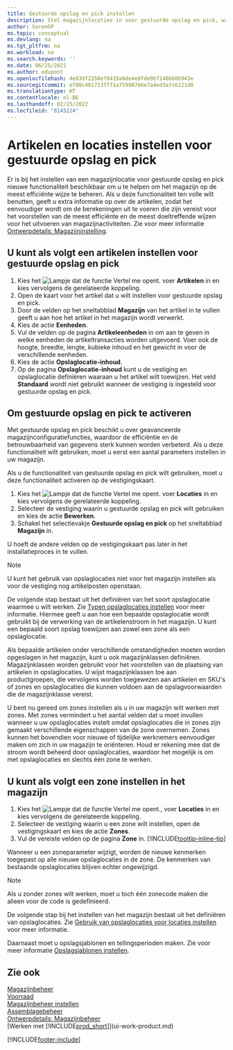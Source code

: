 ```yaml
---
title: Gestuurde opslag en pick instellen
description: Stel magazijnlocaties in voor gestuurde opslag en pick, wat u nieuwe functionaliteit biedt om u te helpen om het magazijn op de meest efficiënte wijze te beheren.
author: SorenGP
ms.topic: conceptual
ms.devlang: na
ms.tgt_pltfrm: na
ms.workload: na
ms.search.keywords: ''
ms.date: 06/25/2021
ms.author: edupont
ms.openlocfilehash: 4e83df2350ef8419a6de4e0fde9bf140660b943e
ms.sourcegitcommit: ef80c461713fff1a75998766e7a4ed3a7c6121d0
ms.translationtype: HT
ms.contentlocale: nl-BE
ms.lasthandoff: 02/15/2022
ms.locfileid: "8145224"
---
```

# <a name="set-up-items-and-locations-for-directed-put-away-and-pick"></a>Artikelen en locaties instellen voor gestuurde opslag en pick
Er is bij het instellen van een magazijnlocatie voor gestuurde opslag en pick nieuwe functionaliteit beschikbaar om u te helpen om het magazijn op de meest efficiënte wijze te beheren. Als u deze functionaliteit ten volle wilt benutten, geeft u extra informatie op over de artikelen, zodat het eenvoudiger wordt om de berekeningen uit te voeren die zijn vereist voor het voorstellen van de meest efficiënte en de meest doeltreffende wijzen voor het uitvoeren van magazijnactiviteiten. Zie voor meer informatie [Ontwerpdetails: Magazijninstelling](design-details-warehouse-setup.md).

## <a name="to-set-up-an-item-for-directed-put-away-and-pick"></a>U kunt als volgt een artikelen instellen voor gestuurde opslag en pick  
1.  Kies het ![Lampje dat de functie Vertel me opent.](media/ui-search/search_small.png "Vertel me wat u wilt doen") voer **Artikelen** in en kies vervolgens de gerelateerde koppeling.  
2.  Open de kaart voor het artikel dat u wilt instellen voor gestuurde opslag en pick.
3. Door de velden op het sneltabblad **Magazijn** van het artikel in te vullen geeft u aan hoe het artikel in het magazijn wordt verwerkt.  
4.  Kies de actie **Eenheden**.
5. Vul de velden op de pagina **Artikeleenheden** in om aan te geven in welke eenheden de artikeltransacties worden uitgevoerd. Voer ook de hoogte, breedte, lengte, kubieke inhoud en het gewicht in voor de verschillende eenheden.
6. Kies de actie **Opslaglocatie-inhoud**.
7. Op de pagina **Opslaglocatie-inhoud** kunt u de vestiging en opslaglocatie definiëren waaraan u het artikel wilt toewijzen. Het veld **Standaard** wordt niet gebruikt wanneer de vestiging is ingesteld voor gestuurde opslag en pick.  

## <a name="to-activate-directed-put-away-and-pick-functionality"></a>Om gestuurde opslag en pick te activeren  
Met gestuurde opslag en pick beschikt u over geavanceerde magazijnconfiguratiefuncties, waardoor de efficiëntie en de betrouwbaarheid van gegevens sterk kunnen worden verbeterd. Als u deze functionaliteit wilt gebruiken, moet u eerst een aantal parameters instellen in uw magazijn.  

Als u de functionaliteit van gestuurde opslag en pick wilt gebruiken, moet u deze functionaliteit activeren op de vestigingskaart.    
1.  Kies het ![Lampje dat de functie Vertel me opent.](media/ui-search/search_small.png "Vertel me wat u wilt doen") voer **Locaties** in en kies vervolgens de gerelateerde koppeling.  
2.  Selecteer de vestiging waarin u gestuurde opslag en pick wilt gebruiken en kies de actie **Bewerken**.  
3.  Schakel het selectievakje **Gestuurde opslag en pick** op het sneltabblad **Magazijn** in.  

U hoeft de andere velden op de vestigingskaart pas later in het installatieproces in te vullen.  

> [!NOTE]  
>  U kunt het gebruik van opslaglocaties niet voor het magazijn instellen als voor de vestiging nog artikelposten openstaan.  

De volgende stap bestaat uit het definiëren van het soort opslaglocatie waarmee u wilt werken. Zie [Typen opslaglocaties instellen](warehouse-how-to-set-up-bin-types.md) voor meer informatie. Hiermee geeft u aan hoe een bepaalde opslaglocatie wordt gebruikt bij de verwerking van de artikelenstroom in het magazijn. U kunt een bepaald soort opslag toewijzen aan zowel een zone als een opslaglocatie.  

Als bepaalde artikelen onder verschillende omstandigheden moeten worden opgeslagen in het magazijn, kunt u ook magazijnklassen definiëren. Magazijnklassen worden gebruikt voor het voorstellen van de plaatsing van artikelen in opslaglocaties. U wijst magazijnklassen toe aan productgroepen, die vervolgens worden toegewezen aan artikelen en SKU's of zones en opslaglocaties die kunnen voldoen aan de opslagvoorwaarden die de magazijnklasse vereist.  

U bent nu gereed om zones instellen als u in uw magazijn wilt werken met zones. Met zones vermindert u het aantal velden dat u moet invullen wanneer u uw opslaglocaties instelt omdat opslaglocaties die in zones zijn gemaakt verschillende eigenschappen van de zone overnemen. Zones kunnen het bovendien voor nieuwe of tijdelijke werknemers eenvoudiger maken om zich in uw magazijn te oriënteren. Houd er rekening mee dat de stroom wordt beheerd door opslaglocaties, waardoor het mogelijk is om met opslaglocaties en slechts één zone te werken.  

## <a name="to-set-up-a-zone-in-your-warehouse"></a>U kunt als volgt een zone instellen in het magazijn  
1.  Kies het ![Lampje dat de functie Vertel me opent.](media/ui-search/search_small.png "Vertel me wat u wilt doen"), voer **Locaties** in en kies vervolgens de gerelateerde koppeling.  
2.  Selecteer de vestiging waarin u een zone wilt instellen, open de vestigingskaart en kies de actie **Zones**.  
3.  Vul de vereiste velden op de pagina **Zone** in. [!INCLUDE[tooltip-inline-tip](includes/tooltip-inline-tip_md.md)]  

Wanneer u een zoneparameter wijzigt, worden de nieuwe kenmerken toegepast op alle nieuwe opslaglocaties in de zone. De kenmerken van bestaande opslaglocaties blijven echter ongewijzigd.  

> [!NOTE]  
>  Als u zonder zones wilt werken, moet u toch één zonecode maken die alleen voor de code is gedefinieerd.  

De volgende stap bij het instellen van het magazijn bestaat uit het definiëren van opslaglocaties. Zie [Gebruik van opslaglocaties voor locaties instellen](warehouse-how-to-set-up-locations-to-use-bins.md) voor meer informatie.  

Daarnaast moet u opslagsjablonen en tellingsperioden maken. Zie voor meer informatie [Opslagsjablonen instellen](warehouse-how-to-set-up-put-away-templates.md).  

## <a name="see-also"></a>Zie ook  
[Magazijnbeheer](warehouse-manage-warehouse.md)  
[Voorraad](inventory-manage-inventory.md)  
[Magazijnbeheer instellen](warehouse-setup-warehouse.md)     
[Assemblagebeheer](assembly-assemble-items.md)    
[Ontwerpdetails: Magazijnbeheer](design-details-warehouse-management.md)  
[Werken met [!INCLUDE[prod_short](includes/prod_short.md)]](ui-work-product.md)  


[!INCLUDE[footer-include](includes/footer-banner.md)]